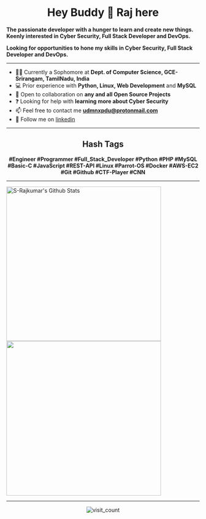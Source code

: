 <h1 align="center">Hey Buddy 👋 Raj here</h1>

 **The passionate developer with a hunger to learn and create new things. Keenly interested in Cyber Security, Full Stack Developer and DevOps.**

 **Looking for opportunities to hone my skills in Cyber Security, Full Stack Developer and DevOps.**

<hr />

- 👨‍🎓 Currently a Sophomore at **Dept. of Computer Science, GCE-Srirangam, TamilNadu, India**
- 💻 Prior experience with **Python, Linux, Web Development** and **MySQL**
- 👯 Open to collaboration on **any and all Open Source Projects**
- ❓ Looking for help with **learning more about Cyber Security**
- 📫 Feel free to contact me **udmnxpdu@protonmail.com**
- :link: Follow me on <a href=https://linkedin.com/in/udmnxpdu target="blank">linkedin</a>

<hr />

<h2 align="center">Hash Tags</h2>
<p align="center">
<b>#Engineer #Programmer #Full_Stack_Developer #Python #PHP #MySQL #Basic-C #JavaScript #REST-API #Linux #Parrot-OS #Docker #AWS-EC2 #Git #Github #CTF-Player #CNN </b>
</p>

<hr />

<p>
<a href="https://github.com/s-rajkumar">
<img alt="S-Rajkumar's Github Stats" src="https://github-readme-stats.codestackr.vercel.app/api?username=s-rajkumar&show_icons=true&hide_border=true&count_private=true&include_all_commits=true&theme=algolia&hide=prs,issues" width="403"/></a>

<a href="https://github.com/s-rajkumar">
  <img src="https://github-readme-stats.anuraghazra1.vercel.app/api/top-langs/?username=s-rajkumar&layout=compact&theme=algolia&card_width=445&hide=html" width="403" />
</a>
</p>

<hr />

<p align="center">
<img src="https://profile-counter.glitch.me/s-rajkumar/count.svg" alt="visit_count" />
</p>

